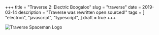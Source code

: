 +++
title = "Traverse 2: Electric Boogaloo"
slug = "traverse"
date = 2019-03-14
description = "Traverse was rewritten open sourced!"
tags = [
    "electron",
    "javascript",
    "typescript",
]
draft = true
+++

![Traverse Spaceman Logo](/assets/posts/2018/08/traverse/pointing_0.5x.png)
